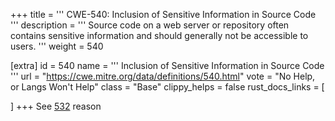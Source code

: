 +++
title = '''
CWE-540: Inclusion of Sensitive Information in Source Code
'''
description	= '''
Source code on a web server or repository often contains sensitive information and should generally not be accessible to users.
'''
weight = 540

[extra]
id = 540
name = '''
Inclusion of Sensitive Information in Source Code
'''
url = "https://cwe.mitre.org/data/definitions/540.html"
vote = "No Help, or Langs Won't Help"
class = "Base"
clippy_helps = false
rust_docs_links = [

]
+++
See [532](/rust-are-we-secure-yet/cwes/cwe-532) reason
